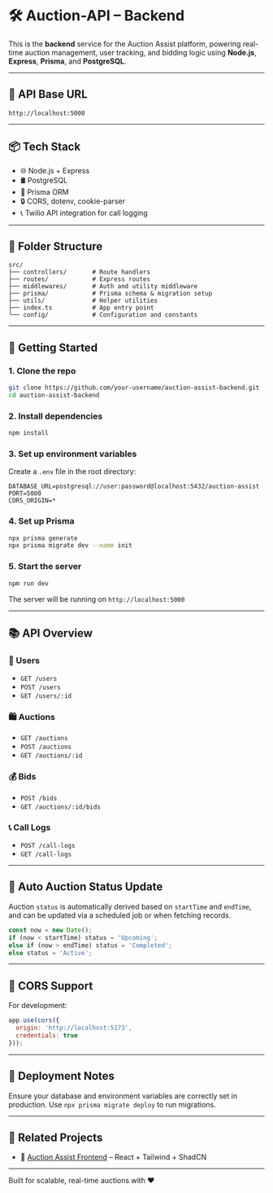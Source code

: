 # 🛠️ Auction-API – Backend

This is the **backend** service for the Auction Assist platform, powering real-time auction management, user tracking, and bidding logic using **Node.js**, **Express**, **Prisma**, and **PostgreSQL**.

---

## 🚀 API Base URL

```
http://localhost:5000
```

---

## 📦 Tech Stack

- 🌐 Node.js + Express
- 🛢️ PostgreSQL
- 🔁 Prisma ORM
- 🔒 CORS, dotenv, cookie-parser
- 📞 Twilio API integration for call logging

---

## 🧬 Folder Structure

```
src/
├── controllers/       # Route handlers
├── routes/            # Express routes
├── middlewares/       # Auth and utility middleware
├── prisma/            # Prisma schema & migration setup
├── utils/             # Helper utilities
├── index.ts           # App entry point
└── config/            # Configuration and constants
```

---

## 🧪 Getting Started

### 1. Clone the repo

```bash
git clone https://github.com/your-username/auction-assist-backend.git
cd auction-assist-backend
```

### 2. Install dependencies

```bash
npm install
```

### 3. Set up environment variables

Create a `.env` file in the root directory:

```env
DATABASE_URL=postgresql://user:password@localhost:5432/auction-assist
PORT=5000
CORS_ORIGIN=*
```

### 4. Set up Prisma

```bash
npx prisma generate
npx prisma migrate dev --name init
```

### 5. Start the server

```bash
npm run dev
```

The server will be running on `http://localhost:5000`

---

## 📚 API Overview

### 👤 Users

- `GET /users`
- `POST /users`
- `GET /users/:id`

### 🛍️ Auctions

- `GET /auctions`
- `POST /auctions`
- `GET /auctions/:id`

### 💰 Bids

- `POST /bids`
- `GET /auctions/:id/bids`

### 📞 Call Logs

- `POST /call-logs`
- `GET /call-logs`

---

## 🔄 Auto Auction Status Update

Auction `status` is automatically derived based on `startTime` and `endTime`, and can be updated via a scheduled job or when fetching records.

```ts
const now = new Date();
if (now < startTime) status = 'Upcoming';
else if (now > endTime) status = 'Completed';
else status = 'Active';
```

---

## 🔐 CORS Support

For development:

```js
app.use(cors({
  origin: 'http://localhost:5173',
  credentials: true
}));
```

---

## 🔧 Deployment Notes

Ensure your database and environment variables are correctly set in production. Use `npx prisma migrate deploy` to run migrations.

---

## 🧩 Related Projects

- 🎯 [Auction Assist Frontend](https://github.com/AchyutTiwari21/Auction-Assistant) – React + Tailwind + ShadCN

---

Built for scalable, real-time auctions with ❤️
